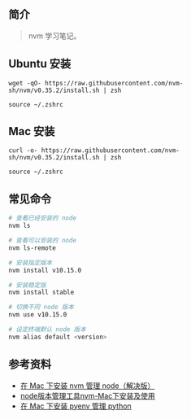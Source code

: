 ## 简介

> nvm 学习笔记。

## Ubuntu 安装

```text
wget -qO- https://raw.githubusercontent.com/nvm-sh/nvm/v0.35.2/install.sh | zsh

source ~/.zshrc
```

## Mac 安装

```text
curl -o- https://raw.githubusercontent.com/nvm-sh/nvm/v0.35.2/install.sh | zsh

source ~/.zshrc
```

## 常见命令

```sh
# 查看已经安装的 node
nvm ls

# 查看可以安装的 node
nvm ls-remote

# 安装指定版本
nvm install v10.15.0

# 安装稳定版
nvm install stable

# 切换不同 node 版本
nvm use v10.15.0

# 设定终端默认 node 版本
nvm alias default <version>
```

## 参考资料

- [在 Mac 下安装 nvm 管理 node（解决版）](https://segmentfault.com/a/1190000017391932)
- [node版本管理工具nvm-Mac下安装及使用](https://segmentfault.com/a/1190000004404505)
- [在 Mac 下安装 pyenv 管理 python](https://www.freecodecamp.org/chinese/news/python-version-on-mac-update/)
